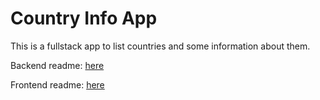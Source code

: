 # Country Info App

This is a fullstack app to list countries and some information about them.

Backend readme: [here](./backend/README.md)

Frontend readme: [here](./frontend/README.md)

